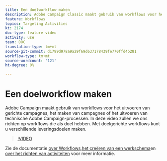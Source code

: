```yaml
---
title: Een doelworkflow maken
description: Adobe Campaign Classic maakt gebruik van workflows voor het uitvoeren van gerichte campagnes, het maken van campagnes of het uitvoeren van technische Adobe Campaign-processen. In deze video zullen we ons richten op workflows die als doel hebben. Met doelgerichte workflows kunt u verschillende leveringsdoelen maken.
feature: Workflows
topics: Targeting Activities
kt: 2174
doc-type: feature video
activity: use
team: DOC
translation-type: tm+mt
source-git-commit: d1799d978a9a29f69d637178439fe770ffd4b281
workflow-type: tm+mt
source-wordcount: '121'
ht-degree: 0%

---
```



# Een doelworkflow maken

Adobe Campaign maakt gebruik van workflows voor het uitvoeren van gerichte campagnes, het maken van campagnes of het uitvoeren van technische Adobe Campaign-processen. In deze video zullen we ons richten op workflows die als doel hebben. Met doelgerichte workflows kunt u verschillende leveringsdoelen maken.

>[!VIDEO](https://video.tv.adobe.com/v/25605?quality=12)

Zie de documentatie [over Workflows](https://docs.adobe.com/content/help/en/campaign-classic/using/automating-with-workflows/introduction/about-workflows.html),[het creëren van een werkschema](https://helpx.adobe.com/campaign/kt/acc/using/acc-creating-a-workflow-in-a-campaign-video.html)en [over het richten van activiteiten](https://docs.adobe.com/content/help/en/campaign-classic/using/automating-with-workflows/targeting-activities/about-targeting-activities.html) voor meer informatie.

